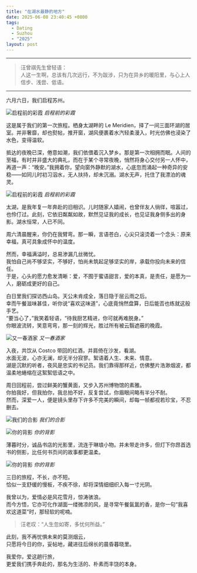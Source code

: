 ```yaml
---
title: "在湖水最静的地方"
date: 2025-06-08 23:40:45 +0800
tags:
  - Dating
  - Suzhou
  - "2025"
layout: post
---
```


---

> 汪曾祺先生曾轻语：  
> 人这一生啊，总该有几次远行，不为跋涉，只为在异乡的暖阳里，与心上人信步、浅尝、低语。

---

六月六日，我们启程苏州。  

![启程前的彩霞](/assets/202506/5.jpg)
*启程前的彩霞*

这是属于我们的第一次旅程。栖身太湖畔的 Le Meridien，择了一间三面环湖的居室。并非奢靡，却也熨帖，推开窗，湖风便裹着水汽轻柔漫入，时光仿佛也浸染了水色，变得温软。

抵达的夜晚已深，倦意如潮，我们依偎着沉入梦乡。那是第一次相拥而眠。人间的至福，有时并非盛大的典礼，而在于某个寻常夜晚，悄然将身心交付另一人怀中，再道一声：“晚安。”我拥着你，望向窗外静默的湖水，心底忽而涌起一种奇异的安稳——如同儿时初习泅水，无人扶持，却未沉溺。湖水无声，托住了我漂泊的魂灵。

![启程前的彩霞](/assets/202506/7.jpg)
*启程前的彩霞*


太湖，是我年复一年奔赴的旧相识。儿时随家人嬉闹，也曾伴友人徜徉，喧嚣过，也伶仃过。此刻，它依旧粼粼如故，默然见证我的成长，也见证我身侧多出的身影。湖水恒常，人已不同。

周六清晨醒来，你仍在我臂弯。那一瞬，言语苍白，心尖只滚烫着一个念头：原来幸福，真可具象成怀中的温度。

然而，幸福满溢时，总易渗漏几丝微忧。  
我怕自己尚不够坚实，不够好，怕尚未筑起足够坚实的岸，承载你投向未来的信任。  
于是，心头的愿力愈发清晰：爱，不囿于蜜语甜言，爱的本真，是责任，是愿为一人，磨砺成更好的自己。

白日里我们探访西山岛。天公未肯成全，落日隐于层云雨之后。  
幸而午餐滋味甚佳，听你说“喜欢这味道”，心底竟悄然盘算，日后能否也练就这般手艺。  
“要当心了，”我笑着轻语，“待我厨艺精进，你可就再难脱身。”  
你眼波流转，笑意弯弯，那一刻的辉光，胜过所有被云翳遮蔽的晚霞。

![又一春酒家](/assets/202506/6.jpg)
*又一春酒家*

入夜，共饮从 Costco 带回的红酒，并肩倚在沙发，看湖。  
水面无波，心亦无澜，却无半分寂寥。絮语着人生、未来、情意。  
湖是沉默的听者，夜风是忠实的书记员。我们靠得那样近，仿佛整片浩渺烟波，都温柔地蜷缩在这絮絮低语之中。

周日回程前，尝过鲜美的蟹黄面，又步入苏州博物馆的素雅。  
你拍我好，但我拍你，我总拍不好，反复尝试，你眉眼间略有半分不耐。  
然而，深爱一人，便是镜头里存下许多不完美的瞬间，却每一帧都视若珍宝，不忍删去。

![我们的合影](/assets/202506/8.jpg)
*我们的合影*

![你的背影](/assets/202506/10.jpg)
*你的背影*

薄暮时分，诚品书店的光影里，流连于琳琅小物。并未带走许多，但灯下你昂首选书的侧影，比任何书页间的故事都更温柔。

![你的背影](/assets/202506/9.jpg)
*你的背影*

三日的旅程，不长，亦不短。  
恰似一支舒缓的慢板，不疾不徐，却将深情细细织入每一寸光阴。

我曾以为，爱情必是风花雪月，惊涛骇浪。  
而今方悟，它亦可化作湖面一缕微凉的风，是寻常午餐氤氲的香，是你一句“我喜欢这道菜”时，那轻软的呢喃。

> 汪老叹：“人生忽如寄，多忧何所益。”

此刻，我不再忧惧未来的莫测烟云，  
只愿将今日的你，妥帖地，藏进往后绵长的晨昏暮晓里。

我爱你，爱这趟行旅，  
更爱我们携手奔赴的，那名为生活的、朴素而丰饶的本身。